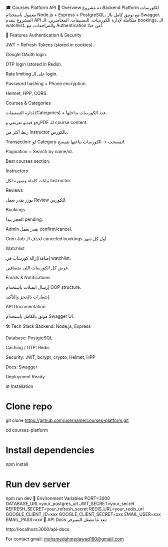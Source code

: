 
🎓 Courses Platform API
📌 Overview
ده مشروع Backend Platform للكورسات معمول باستخدام Node.js + Express + PostgreSQL، مع توثيق كامل بالـ Swagger.
المشروع بيقدم API متكاملة لإدارة الكورسات، التصنيفات، المحاضرين، الـ bookings، الـ watchlist، والمراجعات، مع Authentication آمن جدًا.

🚀 Features
Authentication & Security

JWT + Refresh Tokens (stored in cookies).

Google OAuth login.

OTP login (stored in Redis).

Rate limiting على الـ login.

Password hashing + Phone encryption.

Helmet, HPP, CORS.

Courses & Categories

إدارة التصنيفات (Categories) + عدد الكورسات بداخلها.

رفع فيديو تعريفي وPDF للـ course content.

ربط أكثر من Instructor بالكورس.

Transaction: لو Category اتمسحت → الكورسات بتاعتها تتمسح.

Pagination + Search by name/id.

Best courses section.

Instructors

بيانات كاملة وصورة لكل Instructor.

Reviews

يوزر يقدر يعمل Review للكورس.

Bookings

الحجز يبدأ pending.

Admin يقدر يعمل confirm/cancel.

Cron Job لحذف الـ canceled bookings أول كل شهر.

Watchlist

إضافة/إزالة كورسات في watchlist.

عرض كل الكورسات اللي متضافين.

Emails & Notifications

إرسال ايميلات باستخدام OOP structure.

إشعارات بالحجز والتأكيد.

API Documentation

موثق بالكامل باستخدام Swagger UI.

🛠 Tech Stack
Backend: Node.js, Express

Database: PostgreSQL

Caching / OTP: Redis

Security: JWT, bcrypt, crypto, Helmet, HPP

Docs: Swagger

Deployment Ready

⚙ Installation
# Clone repo
git clone https://github.com/username/courses-platform.git

cd courses-platform

# Install dependencies
npm install

# Run dev server
npm run dev
🔑 Environment Variables
PORT=3000
DATABASE_URL=your_postgres_url
JWT_SECRET=your_secret
REFRESH_SECRET=your_refresh_secret
REDIS_URL=your_redis_url
GOOGLE_CLIENT_ID=xxx
GOOGLE_CLIENT_SECRET=xxx
EMAIL_USER=xxx
EMAIL_PASS=xxx
📖 API Docs
بعد ما تشغل السيرفر:

http://localhost:3000/api-docs


For contact
gmail: mohamedahmedawad180@gmaiil.com
